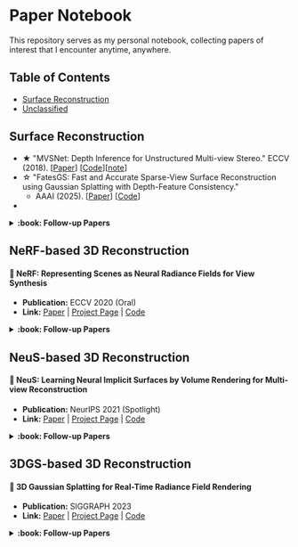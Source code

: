 # Paper Notebook

This repository serves as my personal notebook, collecting papers of interest that I encounter anytime, anywhere.

## Table of Contents

- [Surface Reconstruction](#Surface-Reconstruction)
- [Unclassified](#3dgs-based-3d-reconstruction)


## Surface Reconstruction

- ★ "MVSNet: Depth Inference for Unstructured Multi-view Stereo." ECCV (2018). [[Paper](https://arxiv.org/pdf/1804.02505)] [[Code](https://github.com/xy-guo/MVSNet_pytorch)][[note]()]
- ☆ "FatesGS: Fast and Accurate Sparse-View Surface Reconstruction using Gaussian Splatting with Depth-Feature Consistency."
  - AAAI (2025). [[Paper](https://arxiv.org/pdf/2501.04628)] [[Code](https://github.com/yulunwu0108/FatesGS)]
- 


<details>
<summary><b>:book: Follow-up Papers</b></summary>
  
> Since MVS has been studied for many years, we continue to update papers based on previous repo.

#### Before Papers  
- **Link:** [Awesome-MVS](https://github.com/walsvid/Awesome-MVS)

#### ICG-MVSNet: Learning Intra-view and Cross-view Relationships for Guidance in Multi-View Stereo
- **Publication:** ICME 2025
- **Link:** [Paper](https://arxiv.org/pdf/2503.21525) | [Code](https://github.com/YuhsiHu/ICG-MVSNet)

</details>

## NeRF-based 3D Reconstruction

#### :star2: NeRF: Representing Scenes as Neural Radiance Fields for View Synthesis
- **Publication:** ECCV 2020 (Oral)
- **Link:** [Paper](https://arxiv.org/pdf/2003.08934) | [Project Page](https://www.matthewtancik.com/nerf) | [Code](https://github.com/bmild/nerf)

<details>
<summary><b>:book: Follow-up Papers</b></summary>
  


</details>

## NeuS-based 3D Reconstruction

#### :star2: NeuS: Learning Neural Implicit Surfaces by Volume Rendering for Multi-view Reconstruction
- **Publication:** NeurIPS 2021 (Spotlight)
- **Link:** [Paper](https://arxiv.org/pdf/2106.10689) | [Project Page](https://lingjie0206.github.io/papers/NeuS/) | [Code](https://github.com/Totoro97/NeuS)

<details>
<summary><b>:book: Follow-up Papers</b></summary>

</details>

## 3DGS-based 3D Reconstruction

#### :star2: 3D Gaussian Splatting for Real-Time Radiance Field Rendering
- **Publication:** SIGGRAPH 2023
- **Link:** [Paper](https://repo-sam.inria.fr/fungraph/3d-gaussian-splatting/3d_gaussian_splatting_high.pdf) | [Project Page](https://repo-sam.inria.fr/fungraph/3d-gaussian-splatting/) | [Code](https://github.com/graphdeco-inria/gaussian-splatting)


<details>
<summary><b>:book: Follow-up Papers</b></summary>
  
#### 2D Gaussian Splatting for Geometrically Accurate Radiance Fields 
- **Publication:** SIGGRAPH 2024
- **Link:** [Paper](https://arxiv.org/pdf/2403.17888) | [Code](https://github.com/hbb1/2d-gaussian-splatting) | [Project Page](https://surfsplatting.github.io/)

#### Gaussian Opacity Fields: Efficient Adaptive Surface Reconstruction in Unbounded Scenes  
- **Publication:** SIGGRAPH Asia 2024
- **Link:** [Paper](https://arxiv.org/pdf/2404.10772) | [Code](https://github.com/autonomousvision/gaussian-opacity-fields) | [Project Page](https://niujinshuchong.github.io/gaussian-opacity-fields/)

#### RaDe-GS: Rasterizing Depth in Gaussian Splatting 
- **Publication:** ArXiv 2024
- **Link:** [Paper](https://arxiv.org/pdf/2406.01467) | [Code](https://github.com/BaowenZ/RaDe-GS) | [Project Page](https://baowenz.github.io/radegs/)

#### PGSR: Planar-based Gaussian Splatting for Efficient and High-Fidelity Surface Reconstruction 
- **Publication:** TVCG 2024
- **Link:** [Paper](https://arxiv.org/pdf/2406.06521) | [Code](https://github.com/zju3dv/PGSR) | [Project Page](https://zju3dv.github.io/pgsr/)

<details>
